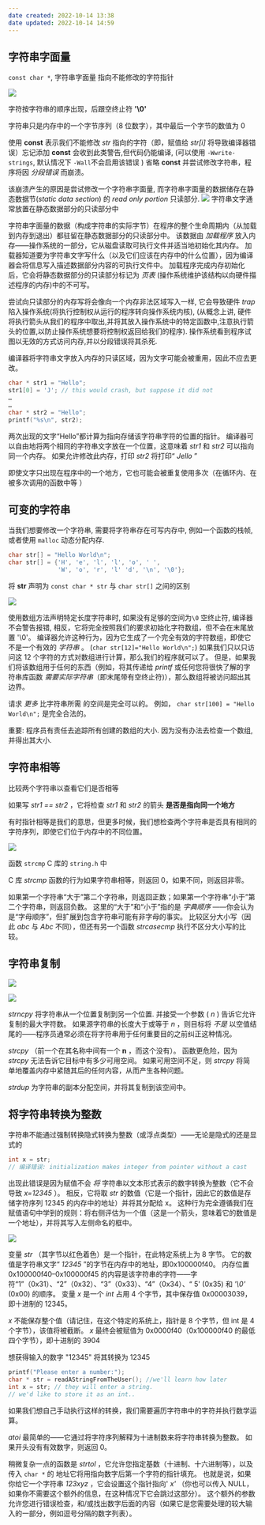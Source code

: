 ```yaml
---
date created: 2022-10-14 13:38
date updated: 2022-10-14 14:59
---
```


## 字符串字面量

`const char *`, 字符串字面量 指向不能修改的字符指针

![](attachments/Pasted%20image%2020221014133838.png)

字符按字符串的顺序出现，后跟空终止符 **'\0'**

字符串只是内存中的一个字节序列（8 位数字），其中最后一个字节的数值为 0

使用 **const** 表示我们不能修改 _str_ 指向的字符（即，赋值给 _str[i]_ 将导致编译器错误）忘记添加 **const** 会收到此类警告,但代码仍能编译, (可以使用 `-Wwrite-strings`, 默认情况下 `-Wall`不会启用该错误 ) 省略 **const** 并尝试修改字符串，程序将因 _分段错误_ 而崩溃。

该崩溃产生的原因是尝试修改一个字符串字面量, 而字符串字面量的数据储存在静态数据节(_static data section_) 的 _read only portion_ 只读部分.
![](attachments/Pasted%20image%2020221014135459.png)
字符串文字通常放置在静态数据部分的只读部分中

字符串字面量的数据（构成字符串的实际字节）在程序的整个生命周期内（从加载到内存到退出）都驻留在静态数据部分的只读部分中。 该数据由 _加载程序_  放入内存——操作系统的一部分，它从磁盘读取可执行文件并适当地初始化其内存。 加载器知道要为字符串文字写什么（以及它们应该在内存中的什么位置），因为编译器会将信息写入描述数据部分内容的可执行文件中。 加载程序完成内存初始化后，它会将静态数据部分的只读部分标记为 _页表_ (操作系统维护该结构以向硬件描述程序的内存)中的不可写。

尝试向只读部分的内存写将会像向一个内存非法区域写入一样, 它会导致硬件 _trap_ 陷入操作系统(将执行控制权从运行的程序转向操作系统内核), (从概念上讲, 硬件将执行箭头从我们的程序中取出,并将其放入操作系统中的特定函数中,注意执行箭头的位置,以防止操作系统想要将控制权返回给我们的程序). 操作系统看到程序试图以无效的方式访问内存,并以分段错误将其杀死.

编译器将字符串文字放入内存的只读区域，因为文字可能会被重用，因此不应去更改。

```c
char * str1 = "Hello";
str1[0] = 'J'; // this would crash, but suppose it did not
…
…
char * str2 = "Hello";
printf("%s\n", str2);
```

两次出现的文字“Hello”都计算为指向存储该字符串字符的位置的指针。 编译器可以自由地将两个相同的字符串文字放在一个位置，这意味着 _str1_ 和 _str2_ 可以指向同一个内存。 如果允许修改此内存，打印 _str2_ 将打印“ _Jello_ ”

即使文字只出现在程序中的一个地方，它也可能会被重复使用多次（在循环内、在被多次调用的函数中等 ）

## 可变的字符串

当我们想要修改一个字符串, 需要将字符串存在可写内存中, 例如一个函数的栈帧, 或者使用 `malloc` 动态分配内存.

```c
char str[] = "Hello World\n";
char str[] = {'H', 'e', 'l', 'l', 'o', ' ',
			  'W', 'o', 'r', 'l' 'd', '\n', '\0'};
```

将 **str** 声明为 `const char * str` 与 `char str[]` 之间的区别

![](attachments/Pasted%20image%2020221014141149.png)

使用数组方法声明特定长度字符串时, 如果没有足够的空间为`\0` 空终止符, 编译器不会警告报错, 相反，它将完全按照我们的要求初始化字符数组，但不会在末尾放置 '\0'。 编译器允许这种行为，因为它生成了一个完全有效的字符数组，即使它不是一个有效的 _字符串_ 。 (`char str[12]="Hello World\n";`) 如果我们只以只访问这 12 个字符的方式对数组进行计算，那么我们的程序就可以了。 但是，如果我们将该数组用于任何的东西（例如，将其传递给 _printf_ 或任何您将很快了解的字符串库函数 _需要实际字符串_（即末尾带有空终止符)），那么数组将被访问超出其边界。

请求 _更多_ 比字符串所需 的空间是完全可以的。 例如， `char str[100] = "Hello World\n";` 是完全合法的。

重要: 程序员有责任去追踪所有创建的数组的大小. 因为没有办法去检查一个数组,并得出其大小.

## 字符串相等

比较两个字符串以查看它们是否相等

如果写 _str1 == str2_ ，它将检查 _str1_ 和 _str2_ 的箭头 **是否是指向同一个地方**

有时指针相等是我们的意思，但更多时候，我们想检查两个字符串是否具有相同的字符序列，即使它们位于内存中的不同位置。

![](attachments/Pasted%20image%2020221014141953.png)

函数 `strcmp` C 库的 `string.h` 中

C 库 _strcmp_ 函数的行为如果字符串相等，则返回 0，如果不同，则返回非零。

如果第一个字符串“大于”第二个字符串，则返回正数；如果第一个字符串“小于”第二个字符串，则返回负数。 这里的“大于”和“小于”指的是 _字典顺序_ ——你会认为是“字母顺序”，但扩展到包含字符串可能有非字母的事实。 比较区分大小写（因此 _abc_ 与 _Abc_ 不同），但还有另一个函数 _strcasecmp_ 执行不区分大小写的比较。

## 字符串复制

![](attachments/Pasted%20image%2020221014144311.png)

![](attachments/Pasted%20image%2020221014144318.png)

_strncpy_ 将字符串从一个位置复制到另一个位置. 并接受一个参数 ( _n_ ) 告诉它允许复制的最大字符数。 如果源字符串的长度大于或等于 _n_ ，则目标将 _不是_ 以空值结尾的——程序员通常必须在将字符串用于任何重要目的之前纠正这种情况。

_strcpy_ （前一个在其名称中间有一个 **n** ，而这个没有）。 函数更危险，因为 _strcpy_ 无法告诉它目标中有多少可用空间。 如果可用空间不足，则 _strcpy_ 将简单地覆盖内存中紧随其后的任何内容，从而产生各种问题。

_strdup_ 为字符串的副本分配空间，并将其复制到该空间中。

## 将字符串转换为整数

字符串不能通过强制转换隐式转换为整数（或浮点类型）——无论是隐式的还是显式的

```c
int x = str;
// 编译错误: initialization makes integer from pointer without a cast
```

出现此错误是因为赋值不会 _将_ 字符串以文本形式表示的数字转换为整数（它不会导致 _x=12345_ ）。 相反，它将取 _str_ 的数值（它是一个指针，因此它的数值是存储字符序列 12345 的内存中的地址）并将其分配给 x。 这种行为完全遵循我们在赋值语句中学到的规则：将右侧评估为一个值（这是一个箭头，意味着它的数值是一个地址），并将其写入左侧命名的框中。

![](attachments/Pasted%20image%2020221014145538.png)

变量 _str_ （其字节以红色着色）是一个指针，在此特定系统上为 8 字节。 它的数值是字符串文字“ _12345_ ”的字节在内存中的地址，即0x100000f40。 内存位置 0x100000f40–0x100000f45 的内容是该字符串的字符——字符“1”（0x31）、“2”（0x32）、“3”（0x33）、“4”（0x34）、“ 5' (0x35) 和 _'\0'_ (0x00) 的顺序。 变量 _x_ 是一个 _int_ 占用 4 个字节，其中保存值 0x00003039，即十进制的 12345。

_x_ 不能保存整个值（请记住，在这个特定的系统上，指针是 8 个字节，但 int 是 4 个字节），该值将被截断。 _x_ 最终会被赋值为 0x0000f40（0x100000f40 的最低四个字节），即十进制的 3904

想获得输入的数字 "12345" 将其转换为 12345
```c
printf("Please enter a number:");
char * str = readAStringFromTheUser(); //we'll learn how later
int x = str; // they will enter a string.
// we'd like to store it as an int..
```

如果我们想自己手动执行这样的转换，我们需要遍历字符串中的字符并执行数学运算。

_atoi_ 最简单的——它通过将字符序列解释为十进制数来将字符串转换为整数。 如果开头没有有效数字，则返回 0。 

稍微复杂一点的函数是 _strtol_ ，它允许您指定基数（十进制、十六进制等），以及传入 `char *` 的 地址它将用指向数字后第一个字符的指针填充。 也就是说，如果你给它一个字符串 _123xyz_ ，它会设置这个指针指向' _x'_ （你也可以传入 NULL，如果你不需要这个额外的信息，在这种情况下它会跳过这部分）。 这个额外的参数允许您进行错误检查，和/或找出数字后面的内容（如果它是您需要处理的较大输入的一部分，例如逗号分隔的数字列表）。